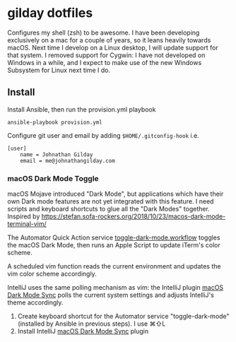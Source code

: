 # gilday dotfiles

Configures my shell (zsh) to be awesome. I have been developing exclusively on a
mac for a couple of years, so it leans heavily towards macOS. Next time I
develop on a Linux desktop, I will update support for that system. I removed
support for Cygwin: I have not developed on Windows in a while, and I expect to
make use of the new Windows Subsystem for Linux next time I do.


## Install

Install Ansible, then run the provision.yml playbook

    ansible-playbook provision.yml

Configure git user and email by adding `$HOME/.gitconfig-hook` i.e.

    [user]
        name = Johnathan Gilday
        email = me@johnathangilday.com


### macOS Dark Mode Toggle

macOS Mojave introduced "Dark Mode", but applications which have their own Dark
mode features are not yet integrated with this feature. I need scripts and
keyboard shortcuts to glue all the "Dark Modes" together. Inspired by
https://stefan.sofa-rockers.org/2018/10/23/macos-dark-mode-terminal-vim/

The Automator Quick Action service
[toggle-dark-mode.workflow](./macos/toggle-dark-mode.workflow) toggles the macOS
Dark Mode, then runs an Apple Script to update iTerm's color scheme.

A scheduled vim function reads the current environment and updates the vim color
scheme accordingly.

IntelliJ uses the same polling mechanism as vim: the IntelliJ plugin [macOS Dark
Mode Sync](https://plugins.jetbrains.com/plugin/12515-macos-dark-mode-sync)
polls the current system settings and adjusts IntelliJ's theme accordingly.

1. Create keyboard shortcut for the Automator service "toggle-dark-mode"
   (installed by Ansible in previous steps). I use ⌘⇧L
1. Install IntelliJ [macOS Dark Mode
   Sync](https://plugins.jetbrains.com/plugin/12515-macos-dark-mode-sync) plugin
